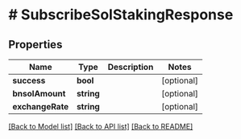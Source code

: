 # # SubscribeSolStakingResponse

## Properties

Name | Type | Description | Notes
------------ | ------------- | ------------- | -------------
**success** | **bool** |  | [optional]
**bnsolAmount** | **string** |  | [optional]
**exchangeRate** | **string** |  | [optional]

[[Back to Model list]](../../README.md#models) [[Back to API list]](../../README.md#endpoints) [[Back to README]](../../README.md)
